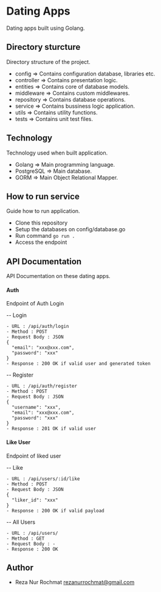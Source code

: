 # Dating Apps

Dating apps built using Golang.

## Directory sturcture

Directory structure of the project.

- config => Contains configuration database, libraries etc.
- controller => Contains presentation logic.
- entities => Contains core of database models.
- middleware => Contains custom middlewares.
- repository => Contains database operations.
- service => Contains bussiness logic application.
- utils => Contains utility functions.
- tests => Contains unit test files.

## Technology

Technology used when built application.

- Golang => Main programming language.
- PostgreSQL => Main database.
- GORM => Main Object Relational Mapper.

## How to run service

Guide how to run application.

- Clone this repository
- Setup the databases on config/database.go
- Run command `go run .`
- Access the endpoint

## API Documentation

API Documentation on these dating apps.

#### Auth

Endpoint of Auth Login

-- Login
```
- URL : /api/auth/login
- Method : POST
- Request Body : JSON
{
  "email": "xxx@xxx.com",
  "password": "xxx"
}
- Response : 200 OK if valid user and generated token
```

-- Register
```
- URL : /api/auth/register
- Method : POST
- Request Body : JSON
{
  "username": "xxx",  
  "email": "xxx@xxx.com",
  "password": "xxx"
}
- Response : 201 OK if valid user
```

#### Like User

Endpoint of liked user

-- Like
```
- URL : /api/users/:id/like
- Method : POST
- Request Body : JSON
{
  "liker_id": "xxx"
}
- Response : 200 OK if valid payload
```

-- All Users
```
- URL : /api/users/
- Method : GET
- Request Body : -
- Response : 200 OK
```

## Author

- Reza Nur Rochmat <rezanurrochmat@gmail.com>